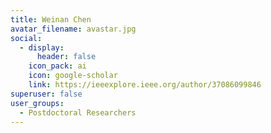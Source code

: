 ```yaml
---
title: Weinan Chen
avatar_filename: avastar.jpg
social:
  - display:
      header: false
    icon_pack: ai
    icon: google-scholar
    link: https://ieeexplore.ieee.org/author/37086099846
superuser: false
user_groups:
  - Postdoctoral Researchers
---
```

